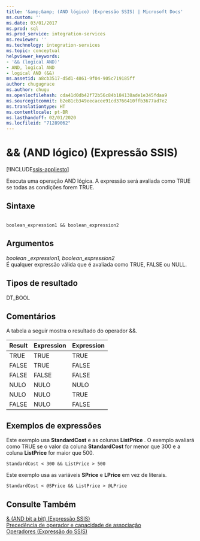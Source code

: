 ```yaml
---
title: '&amp;&amp; (AND lógico) (Expressão SSIS) | Microsoft Docs'
ms.custom: ''
ms.date: 03/01/2017
ms.prod: sql
ms.prod_service: integration-services
ms.reviewer: ''
ms.technology: integration-services
ms.topic: conceptual
helpviewer_keywords:
- '&& (logical AND)'
- AND, logical AND
- logical AND (&&)
ms.assetid: a8cb3517-d5d1-4861-9f04-905c719185ff
author: chugugrace
ms.author: chugu
ms.openlocfilehash: cda41d0db42f72b56c84b184138ade1e345fdaa9
ms.sourcegitcommit: b2e81cb349eecacee91cd3766410ffb3677ad7e2
ms.translationtype: HT
ms.contentlocale: pt-BR
ms.lasthandoff: 02/01/2020
ms.locfileid: "71289062"
---
```

# <a name="ampamp-logical-and-ssis-expression"></a>&amp;&amp; (AND lógico) (Expressão SSIS)

[!INCLUDE[ssis-appliesto](../../includes/ssis-appliesto-ssvrpluslinux-asdb-asdw-xxx.md)]


  Executa uma operação AND lógica. A expressão será avaliada como TRUE se todas as condições forem TRUE.  
  
## <a name="syntax"></a>Sintaxe  
  
```  
  
boolean_expression1 && boolean_expression2  
```  
  
## <a name="arguments"></a>Argumentos  
 *boolean _expression1, boolean_expression2*  
 É qualquer expressão válida que é avaliada como TRUE, FALSE ou NULL.  
  
## <a name="result-types"></a>Tipos de resultado  
 DT_BOOL  
  
## <a name="remarks"></a>Comentários  
 A tabela a seguir mostra o resultado do operador &&.  
  
|Result|Expression|Expression|  
|------------|----------------|----------------|  
|TRUE|TRUE|TRUE|  
|FALSE|TRUE|FALSE|  
|FALSE|FALSE|FALSE|  
|NULO|NULO|NULO|  
|NULO|NULO|TRUE|  
|FALSE|NULO|FALSE|  
  
## <a name="expression-examples"></a>Exemplos de expressões  
 Este exemplo usa **StandardCost** e as colunas **ListPrice** . O exemplo avaliará como TRUE se o valor da coluna **StandardCost** for menor que 300 e a coluna **ListPrice** for maior que 500.  
  
```  
StandardCost < 300 && ListPrice > 500  
```  
  
 Este exemplo usa as variáveis **SPrice** e **LPrice** em vez de literais.  
  
```  
StandardCost < @SPrice && ListPrice > @LPrice  
```  
  
## <a name="see-also"></a>Consulte Também  
 [& &#40;AND bit a bit&#41; &#40;Expressão SSIS&#41;](../../integration-services/expressions/bitwise-and-ssis-expression.md)   
 [Precedência de operador e capacidade de associação](../../integration-services/expressions/operator-precedence-and-associativity.md)   
 [Operadores &#40;Expressão do SSIS&#41;](../../integration-services/expressions/operators-ssis-expression.md)  
  
  
